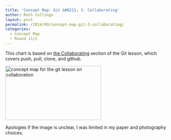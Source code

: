 ```yaml
---
title: 'Concept Map: Git &#8211; 3. Collaborating'
author: Ruth Collings
layout: post
permalink: /2014/09/concept-map-git-3-collaborating/
categories:
  - Concept Map
  - Round 11/2
---
```

This chart is based on [the Collaborating][1] section of the Git lesson, which covers push, pull, clone, and github.

[<img src="http://teaching.software-carpentry.org/wp-content/uploads/2014/09/IMAG0630-300x169.jpg" alt="concept map for the git lesson on collaboration" width="300" height="169" class="alignnone size-medium wp-image-8658" />][2]

Apologies if the image is unclear, I was limited in my paper and photography choices.

 [1]: http://software-carpentry.org/v5/novice/git/02-collab.html
 [2]: http://teaching.software-carpentry.org/wp-content/uploads/2014/09/IMAG0630.jpg